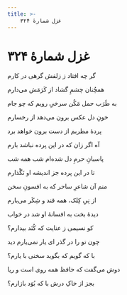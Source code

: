 ```yaml
---
title: >-
    غزل شمارهٔ ۳۲۴
---
```

# غزل شمارهٔ ۳۲۴

<div class="b" id="bn1"><div class="m1"><p>گر چه افتاد ز زلفش گرهی در کارم</p></div>
<div class="m2"><p>همچُنان چشمِ گشاد از کَرَمَش می‌دارم</p></div></div>
<div class="b" id="bn2"><div class="m1"><p>به طَرَب حمل مَکُن سرخیِ رویم که چو جام</p></div>
<div class="m2"><p>خونِ دل عکس برون می‌دهد از رخسارم</p></div></div>
<div class="b" id="bn3"><div class="m1"><p>پردهٔ مطربم از دست برون خواهد برد</p></div>
<div class="m2"><p>آه اگر زان که در این پرده نباشد بارم</p></div></div>
<div class="b" id="bn4"><div class="m1"><p>پاسبانِ حرمِ دل شده‌ام شب همه شب</p></div>
<div class="m2"><p>تا در این پرده جز اندیشه او نَگْذارم</p></div></div>
<div class="b" id="bn5"><div class="m1"><p>منم آن شاعرِ ساحر که به افسونِ سخن</p></div>
<div class="m2"><p>از نِیِ کِلک، همه قند و شِکَر می‌بارم</p></div></div>
<div class="b" id="bn6"><div class="m1"><p>دیدهٔ بخت به افسانهٔ او شد در خواب</p></div>
<div class="m2"><p>کو نسیمی ز عنایت که کُنَد بیدارم؟</p></div></div>
<div class="b" id="bn7"><div class="m1"><p>چون تو را در گذر ای یار نمی‌یارم دید</p></div>
<div class="m2"><p>با که گویم که بگوید سخنی با یارم؟</p></div></div>
<div class="b" id="bn8"><div class="m1"><p>دوش می‌گفت که حافظ همه روی است و ریا</p></div>
<div class="m2"><p>بجز از خاکِ درش با که بُوَد بازارم؟</p></div></div>